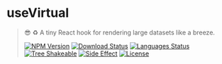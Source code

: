 # useVirtual

<!-- prettier-ignore -->
> 😎 ♻️ A tiny React hook for rendering large datasets like a breeze.
>
> [![NPM Version][npm-image]][npm-url]
> [![Download Status][download-image]][npm-url]
> [![Languages Status][languages-image]][github-url]
> [![Tree Shakeable][tree-shakeable-image]][bundle-phobia-url]
> [![Side Effect][side-effect-image]][bundle-phobia-url]
> [![License][license-image]][license-url]

[npm-image]: https://img.shields.io/npm/v/@nuintun/use-virtual?style=flat-square
[npm-url]: https://www.npmjs.org/package/@nuintun/use-virtual
[download-image]: https://img.shields.io/npm/dm/@nuintun/use-virtual?style=flat-square
[languages-image]: https://img.shields.io/github/languages/top/nuintun/useVirtual?style=flat-square
[github-url]: https://github.com/nuintun/useVirtual
[tree-shakeable-image]: https://img.shields.io/badge/tree--shakeable-true-brightgreen?style=flat-square
[side-effect-image]: https://img.shields.io/badge/side--effect-free-brightgreen?style=flat-square
[bundle-phobia-url]: https://bundlephobia.com/result?p=@nuintun/use-virtual
[license-image]: https://img.shields.io/github/license/nuintun/useVirtual?style=flat-square
[license-url]: https://github.com/nuintun/useVirtual/blob/main/LICENSE

